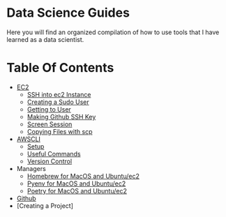 # Data Science Guides

Here you will find an organized compilation of how to use tools that I have learned as a data scientist.


# Table Of Contents
- [EC2](https://github.com/jeanettejin/HelpfulGuides/blob/master/AWS/Compiled/ec2.md)
    * [SSH into ec2 Instance](https://github.com/jeanettejin/HelpfulGuides/blob/master/AWS/ec2_ssh.md)
    * [Creating a Sudo User](https://github.com/jeanettejin/HelpfulGuides/blob/master/AWS/ec2_creating_sudo_user.md)
    * [Getting to User](https://github.com/jeanettejin/HelpfulGuides/blob/master/AWS/ec2_getting_to_user.md)
    * [Making Github SSH Key](https://github.com/jeanettejin/HelpfulGuides/blob/master/AWS/ec2_making_github_ssh_key.md)
    * [Screen Session](https://github.com/jeanettejin/HelpfulGuides/blob/master/AWS/ec2_screen_session.md)
    * [Copying Files with scp](https://github.com/jeanettejin/HelpfulGuides/blob/master/AWS/ec2_copying_files_scp.md)
- [AWSCLI](https://github.com/jeanettejin/HelpfulGuides/blob/master/AWS/Compiled/awscli.md)
    * [Setup](https://github.com/jeanettejin/HelpfulGuides/blob/master/AWS/awscli_setup.md)
    * [Useful Commands](https://github.com/jeanettejin/HelpfulGuides/blob/master/AWS/awscli_useful_commands.md)
    * [Version Control](https://github.com/jeanettejin/HelpfulGuides/blob/master/AWS/awscli_version_control.md)
- Managers
    * [Homebrew for MacOS and Ubuntu/ec2](https://github.com/jeanettejin/HelpfulGuides/blob/master/Managers/homebrew.md)
    * [Pyenv for MacOS and Ubuntu/ec2](https://github.com/jeanettejin/HelpfulGuides/blob/master/Managers/pyenv.md)
    * [Poetry for MacOS and Ubuntu/ec2](https://github.com/jeanettejin/HelpfulGuides/blob/master/Managers/poetry.md)
- [Github](https://github.com/jeanettejin/HelpfulGuides/blob/master/Github/Github_setup.md)
- [Creating a Project]
